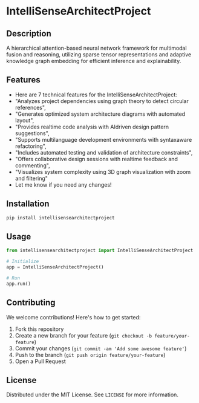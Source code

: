 # IntelliSenseArchitectProject

## Description

A hierarchical attention-based neural network framework for multimodal fusion and reasoning, utilizing sparse tensor representations and adaptive knowledge graph embedding for efficient inference and explainability.

## Features

- Here are 7 technical features for the IntelliSenseArchitectProject:
- "Analyzes project dependencies using graph theory to detect circular references",
- "Generates optimized system architecture diagrams with automated layout",
- "Provides realtime code analysis with AIdriven design pattern suggestions",
- "Supports multilanguage development environments with syntaxaware refactoring",
- "Includes automated testing and validation of architecture constraints",
- "Offers collaborative design sessions with realtime feedback and commenting",
- "Visualizes system complexity using 3D graph visualization with zoom and filtering"
- Let me know if you need any changes!
## Installation

```bash
pip install intellisensearchitectproject
```

## Usage

```python
from intellisensearchitectproject import IntelliSenseArchitectProject

# Initialize
app = IntelliSenseArchitectProject()

# Run
app.run()
```

## Contributing

We welcome contributions! Here's how to get started:

1. Fork this repository
2. Create a new branch for your feature (`git checkout -b feature/your-feature`)
3. Commit your changes (`git commit -am 'Add some awesome feature'`)
4. Push to the branch (`git push origin feature/your-feature`)
5. Open a Pull Request

## License

Distributed under the MIT License. See `LICENSE` for more information.
